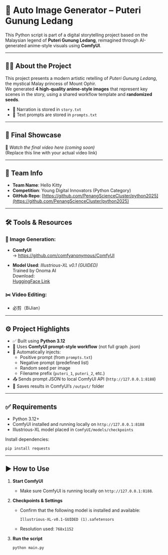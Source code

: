 # 🌄 Auto Image Generator – Puteri Gunung Ledang

This Python script is part of a digital storytelling project based on the Malaysian legend of **Puteri Gunung Ledang**, reimagined through AI-generated anime-style visuals using **ComfyUI**.

---

## 🧝‍♀️ About the Project

This project presents a modern artistic retelling of *Puteri Gunung Ledang*, the mystical Malay princess of Mount Ophir.  
We generated **4 high-quality anime-style images** that represent key scenes in the story, using a shared workflow template and **randomized seeds**.

- 📖 Narration is stored in `story.txt`  
- 🎨 Text prompts are stored in `prompts.txt`  

---

## 🎥 Final Showcase

📎 *Watch the final video here (coming soon)*  
(Replace this line with your actual video link)

---

## 👥 Team Info

- **Team Name**: Hello Kitty  
- **Competition**: Young Digital Innovators (Python Category)  
- **GitHub Repo**: [https://github.com/PenangScienceCluster/python2025](https://github.com/PenangScienceCluster/python2025)

---

## 🛠 Tools & Resources

### 🎨 Image Generation:
- **ComfyUI**  
  → https://github.com/comfyanonymous/ComfyUI

- **Model Used**: *Illustrious-XL v0.1 (GUIDED)*  
  Trained by Onoma AI  
  Download:  
  [HuggingFace Link](https://huggingface.co/OnomaAIResearch/Illustrious-xl-early-release-v0/blob/main/Illustrious-XL-v0.1-GUIDED.safetensors)

### ✂️ Video Editing:
- 必剪（BiJian）

---

## ⚙️ Project Highlights

- ✅ Built using **Python 3.12**
- 📂 Uses **ComfyUI prompt-style workflow** (not full graph .json)
- 🔄 Automatically injects:
  - Positive prompt (from `prompts.txt`)
  - Negative prompt (predefined list)
  - Random seed per image
  - Filename prefix (`puteri_1`, `puteri_2`, etc.)
- 📤 Sends prompt JSON to local ComfyUI API (`http://127.0.0.1:8188`)
- 💾 Saves results in ComfyUI’s `/output/` folder

---

## ✅ Requirements

- Python 3.12+
- ComfyUI installed and running locally on `http://127.0.0.1:8188`
- Illustrious-XL model placed in `ComfyUI/models/checkpoints`

Install dependencies:
```bash
pip install requests
```

---


## ▶️ How to Use

1. **Start ComfyUI**
   - Make sure ComfyUI is running locally on `http://127.0.0.1:8188`.

2. **Checkpoints & Settings**
   - Confirm that the following model is installed and available:
     ```
     Illustrious-XL-v0.1-GUIDED (1).safetensors
     ```
   - Resolution used: `768x1152`

3. **Run the script**
   ```bash
   python main.py
